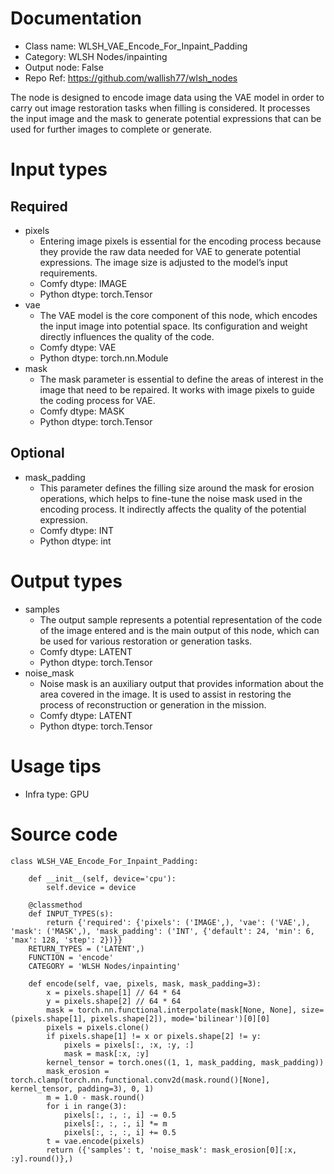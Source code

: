 # Documentation
- Class name: WLSH_VAE_Encode_For_Inpaint_Padding
- Category: WLSH Nodes/inpainting
- Output node: False
- Repo Ref: https://github.com/wallish77/wlsh_nodes

The node is designed to encode image data using the VAE model in order to carry out image restoration tasks when filling is considered. It processes the input image and the mask to generate potential expressions that can be used for further images to complete or generate.

# Input types
## Required
- pixels
    - Entering image pixels is essential for the encoding process because they provide the raw data needed for VAE to generate potential expressions. The image size is adjusted to the model’s input requirements.
    - Comfy dtype: IMAGE
    - Python dtype: torch.Tensor
- vae
    - The VAE model is the core component of this node, which encodes the input image into potential space. Its configuration and weight directly influences the quality of the code.
    - Comfy dtype: VAE
    - Python dtype: torch.nn.Module
- mask
    - The mask parameter is essential to define the areas of interest in the image that need to be repaired. It works with image pixels to guide the coding process for VAE.
    - Comfy dtype: MASK
    - Python dtype: torch.Tensor
## Optional
- mask_padding
    - This parameter defines the filling size around the mask for erosion operations, which helps to fine-tune the noise mask used in the encoding process. It indirectly affects the quality of the potential expression.
    - Comfy dtype: INT
    - Python dtype: int

# Output types
- samples
    - The output sample represents a potential representation of the code of the image entered and is the main output of this node, which can be used for various restoration or generation tasks.
    - Comfy dtype: LATENT
    - Python dtype: torch.Tensor
- noise_mask
    - Noise mask is an auxiliary output that provides information about the area covered in the image. It is used to assist in restoring the process of reconstruction or generation in the mission.
    - Comfy dtype: LATENT
    - Python dtype: torch.Tensor

# Usage tips
- Infra type: GPU

# Source code
```
class WLSH_VAE_Encode_For_Inpaint_Padding:

    def __init__(self, device='cpu'):
        self.device = device

    @classmethod
    def INPUT_TYPES(s):
        return {'required': {'pixels': ('IMAGE',), 'vae': ('VAE',), 'mask': ('MASK',), 'mask_padding': ('INT', {'default': 24, 'min': 6, 'max': 128, 'step': 2})}}
    RETURN_TYPES = ('LATENT',)
    FUNCTION = 'encode'
    CATEGORY = 'WLSH Nodes/inpainting'

    def encode(self, vae, pixels, mask, mask_padding=3):
        x = pixels.shape[1] // 64 * 64
        y = pixels.shape[2] // 64 * 64
        mask = torch.nn.functional.interpolate(mask[None, None], size=(pixels.shape[1], pixels.shape[2]), mode='bilinear')[0][0]
        pixels = pixels.clone()
        if pixels.shape[1] != x or pixels.shape[2] != y:
            pixels = pixels[:, :x, :y, :]
            mask = mask[:x, :y]
        kernel_tensor = torch.ones((1, 1, mask_padding, mask_padding))
        mask_erosion = torch.clamp(torch.nn.functional.conv2d(mask.round()[None], kernel_tensor, padding=3), 0, 1)
        m = 1.0 - mask.round()
        for i in range(3):
            pixels[:, :, :, i] -= 0.5
            pixels[:, :, :, i] *= m
            pixels[:, :, :, i] += 0.5
        t = vae.encode(pixels)
        return ({'samples': t, 'noise_mask': mask_erosion[0][:x, :y].round()},)
```